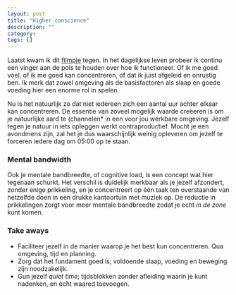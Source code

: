 ```yaml
---
layout: post
title: "Higher conscience"
description: ""
category: 
tags: []
---
```


Laatst kwam ik dit [filmpje](https://www.youtube.com/watch?v=vqCOss4hqnE) tegen. In het dagelijkse leven probeer ik continu een vinger aan de pols te houden over hoe ik functioneer. Of ik me goed voel, of ik me goed kan concentreren, of dat ik juist afgeleid en onrustig ben. Ik merk dat zowel omgeving als de basisfactoren als slaap en goede voeding hier een enorme rol in spelen.

Nu is het natuurlijk zo dat niet iedereen zich een aantal uur achter elkaar kan concentreren. De essentie van zoveel mogelijk waarde creëeren is om je natuurlijke aard te (channelen* in een voor jou werkbare omgeving. Jezelf tegen je natuur in iets opleggen werkt contraproductief. Mocht je een avondmens zijn, zal het je dus waarschijnlijk weinig opleveren om jezelf te forceren iedere dag om 05:00 op te staan.  

### Mental bandwidth 
Ook je mentale bandbreedte, of cognitive load, is een concept wat hier tegenaan schurkt. Het verschil is duidelijk merkbaar als je jezelf afzondert, zonder enige prikkeling, en je concentreert op één taak ten overstaande van hetzelfde doen in een drukke kantoortuin met muziek op. De reductie in prikkelingen zorgt voor meer mentale bandbreedte zodat je echt *in de zone* kunt komen.

### Take aways
* Faciliteer jezelf in de manier waarop je het best kun concentreren. Qua omgeving, tijd en planning.
* Zorg dat het fundament goed is; voldoende slaap, voeding en beweging zijn noodzakelijk.
* Gun jezelf *quiet time*; tijdsblokken zonder afleiding waarin je kunt nadenken, en ècht waared toevoegen. 
